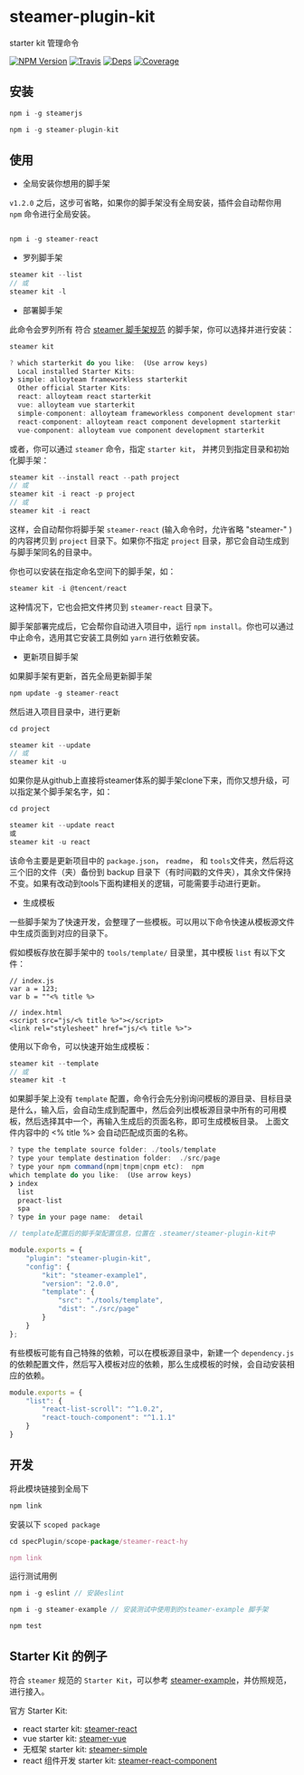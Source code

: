 # steamer-plugin-kit

starter kit 管理命令

[![NPM Version](https://img.shields.io/npm/v/steamer-plugin-kit.svg?style=flat)](https://www.npmjs.com/package/steamer-plugin-kit)
[![Travis](https://img.shields.io/travis/steamerjs/steamer-plugin-kit.svg)](https://travis-ci.org/steamerjs/steamer-plugin-kit)
[![Deps](https://david-dm.org/steamerjs/steamer-plugin-kit.svg)](https://david-dm.org/steamerjs/steamer-plugin-kit)
[![Coverage](https://img.shields.io/coveralls/steamerjs/steamer-plugin-kit.svg)](https://coveralls.io/github/steamerjs/steamer-plugin-kit)

## 安装
```javascript
npm i -g steamerjs

npm i -g steamer-plugin-kit
```

## 使用

* 全局安装你想用的脚手架

`v1.2.0` 之后，这步可省略，如果你的脚手架没有全局安装，插件会自动帮你用 `npm` 命令进行全局安装。

```javascript

npm i -g steamer-react

```

* 罗列脚手架

```javascript
steamer kit --list
// 或
steamer kit -l
```

* 部署脚手架

此命令会罗列所有 符合 [steamer 脚手架规范](https://github.com/steamerjs/steamer-example/#如何开发一个-steamer-规范的-starterkit) 的脚手架，你可以选择并进行安装：
```javascript
steamer kit

? which starterkit do you like:  (Use arrow keys)
  Local installed Starter Kits:
❯ simple: alloyteam frameworkless starterkit
  Other official Starter Kits:
  react: alloyteam react starterkit
  vue: alloyteam vue starterkit
  simple-component: alloyteam frameworkless component development starterkit
  react-component: alloyteam react component development starterkit
  vue-component: alloyteam vue component development starterkit
```

或者，你可以通过 `steamer` 命令，指定 `starter kit`， 并拷贝到指定目录和初始化脚手架：

```javascript
steamer kit --install react --path project
// 或
steamer kit -i react -p project
// 或
steamer kit -i react
```

这样，会自动帮你将脚手架 `steamer-react` (输入命令时，允许省略 "steamer-" ) 的内容拷贝到 `project` 目录下。如果你不指定 `project` 目录，那它会自动生成到与脚手架同名的目录中。


你也可以安装在指定命名空间下的脚手架，如：

```javascript
steamer kit -i @tencent/react
```

这种情况下，它也会把文件拷贝到 `steamer-react` 目录下。 

脚手架部署完成后，它会帮你自动进入项目中，运行 `npm install`。你也可以通过中止命令，选用其它安装工具例如 `yarn` 进行依赖安装。


* 更新项目脚手架

如果脚手架有更新，首先全局更新脚手架

```javascript
npm update -g steamer-react
```

然后进入项目目录中，进行更新

```javascript
cd project

steamer kit --update
// 或
steamer kit -u
```

如果你是从github上直接将steamer体系的脚手架clone下来，而你又想升级，可以指定某个脚手架名字，如：

```javascript
cd project

steamer kit --update react
或
steamer kit -u react
```

该命令主要是更新项目中的 `package.json`， `readme`， 和 `tools`文件夹，然后将这三个旧的文件（夹）备份到 backup 目录下（有时间戳的文件夹），其余文件保持不变。如果有改动到tools下面构建相关的逻辑，可能需要手动进行更新。

* 生成模板

一些脚手架为了快速开发，会整理了一些模板。可以用以下命令快速从模板源文件中生成页面到对应的目录下。

假如模板存放在脚手架中的 `tools/template/` 目录里，其中模板 `list` 有以下文件：

```
// index.js
var a = 123;
var b = ""<% title %>

// index.html
<script src="js/<% title %>"></script>
<link rel="stylesheet" href="js/<% title %>">
```

使用以下命令，可以快速开始生成模板：

```javascript
steamer kit --template
// 或
steamer kit -t
```

如果脚手架上没有 `template` 配置，命令行会先分别询问模板的源目录、目标目录是什么，输入后，会自动生成到配置中，然后会列出模板源目录中所有的可用模板，然后选择其中一个，再输入生成后的页面名称，即可生成模板目录。 上面文件内容中的 <% title %> 会自动匹配成页面的名称。

```javascript
? type the template source folder: ./tools/template
? type your template destination folder:  ./src/page
? type your npm command(npm|tnpm|cnpm etc):  npm
which template do you like:  (Use arrow keys)
❯ index
  list
  preact-list
  spa
? type in your page name:  detail
```

```javascript
// template配置后的脚手架配置信息，位置在 .steamer/steamer-plugin-kit中

module.exports = {
    "plugin": "steamer-plugin-kit",
    "config": {
        "kit": "steamer-example1",
        "version": "2.0.0",
        "template": {
            "src": "./tools/template",
            "dist": "./src/page"
        }
    }
};
```

有些模板可能有自己特殊的依赖，可以在模板源目录中，新建一个 `dependency.js` 的依赖配置文件，然后写入模板对应的依赖，那么生成模板的时候，会自动安装相应的依赖。

```javascript
module.exports = {
	"list": {
		"react-list-scroll": "^1.0.2",
		"react-touch-component": "^1.1.1"
	}
}
```


## 开发

将此模块链接到全局下

```javascript
npm link
```

安装以下 `scoped package`

```javascript
cd specPlugin/scope-package/steamer-react-hy

npm link
```

运行测试用例

```javascript
npm i -g eslint // 安装eslint

npm i -g steamer-example // 安装测试中使用到的steamer-example 脚手架

npm test
```

## Starter Kit 的例子
符合 `steamer` 规范的 `Starter Kit`，可以参考 [steamer-example](https://github.com/steamerjs/steamer-example/)，并仿照规范，进行接入。

官方 Starter Kit:
* react starter kit: [steamer-react](https://github.com/steamerjs/steamer-react/)
* vue starter kit: [steamer-vue](https://github.com/steamerjs/steamer-vue/)
* 无框架 starter kit: [steamer-simple](https://github.com/steamerjs/steamer-simple/)
* react 组件开发 starter kit: [steamer-react-component](https://github.com/steamerjs/steamer-react-component/)
